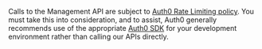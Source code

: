 Calls to the Management API are subject to [Auth0 Rate Limiting policy](/policies/rate-limits). You must take this into consideration, and to assist, Auth0 generally recommends use of the appropriate [Auth0 SDK](/libraries) for your development environment rather than calling our APIs directly. 
